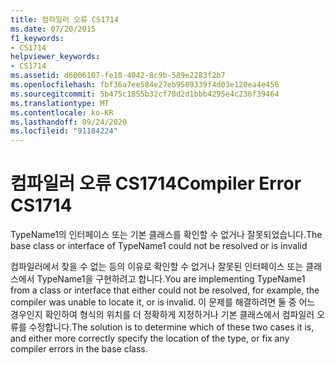 ```yaml
---
title: 컴파일러 오류 CS1714
ms.date: 07/20/2015
f1_keywords:
- CS1714
helpviewer_keywords:
- CS1714
ms.assetid: d6006107-fe10-4042-8c9b-589e2283f2b7
ms.openlocfilehash: fbf36a7ee584e27eb9589339f4d03e120ea4e456
ms.sourcegitcommit: 5b475c1855b32cf78d2d1bbb4295e4c236f39464
ms.translationtype: MT
ms.contentlocale: ko-KR
ms.lasthandoff: 09/24/2020
ms.locfileid: "91184224"
---
```

# <a name="compiler-error-cs1714"></a><span data-ttu-id="4e784-102">컴파일러 오류 CS1714</span><span class="sxs-lookup"><span data-stu-id="4e784-102">Compiler Error CS1714</span></span>

<span data-ttu-id="4e784-103">TypeName1의 인터페이스 또는 기본 클래스를 확인할 수 없거나 잘못되었습니다.</span><span class="sxs-lookup"><span data-stu-id="4e784-103">The base class or interface of TypeName1 could not be resolved or is invalid</span></span>  
  
 <span data-ttu-id="4e784-104">컴파일러에서 찾을 수 없는 등의 이유로 확인할 수 없거나 잘못된 인터페이스 또는 클래스에서 TypeName1을 구현하려고 합니다.</span><span class="sxs-lookup"><span data-stu-id="4e784-104">You are implementing TypeName1 from a class or interface that either could not be resolved, for example, the compiler was unable to locate it, or is invalid.</span></span> <span data-ttu-id="4e784-105">이 문제를 해결하려면 둘 중 어느 경우인지 확인하여 형식의 위치를 더 정확하게 지정하거나 기본 클래스에서 컴파일러 오류를 수정합니다.</span><span class="sxs-lookup"><span data-stu-id="4e784-105">The solution is to determine which of these two cases it is, and either more correctly specify the location of the type, or fix any compiler errors in the base class.</span></span>
